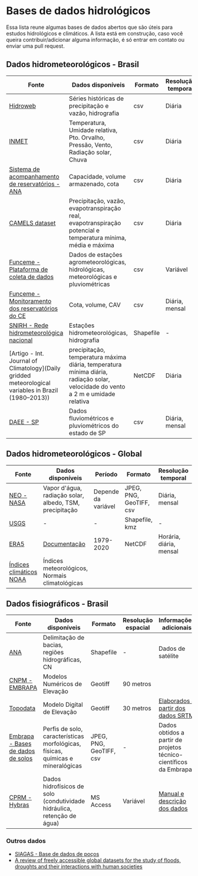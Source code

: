 # Bases de dados hidrológicos

Essa lista reune algumas bases de dados abertos que são úteis para estudos hidrológicos e climáticos.
A lista está em construção, caso você queira contribuir/adicionar alguma informação, é só entrar em contato ou enviar uma pull request.

## Dados hidrometeorológicos - Brasil

| Fonte | Dados disponíveis | Formato | Resolução temporal | Informações adicionais |
|  ---  |        ---        |   ---   |         ---        |          ---           |
| [Hidroweb](http://www.snirh.gov.br/hidroweb/) | Séries históricas de precipitação e vazão, hidrografia | csv | Diária | Tem API. Estações convencionais. |
| [INMET](https://portal.inmet.gov.br/dadoshistoricos) | Temperatura, Umidade relativa, Pto. Orvalho, Pressão, Vento, Radiação solar, Chuva | csv | Diária | Estações automáticas |
| [Sistema de acompanhamento de reservatórios - ANA](https://www.ana.gov.br/sar/) | Capacidade, volume armazenado, cota | csv | Diária | | 
| [CAMELS dataset](https://zenodo.org/record/3964745#.X0kNr8hKg2w) | Precipitação, vazão, evapotranspiração real, evapotranspiração potencial e temperatura mínima, média e máxima | csv | Diária | |
| [Funceme - Plataforma de coleta de dados](http://funceme.br/pcd) | Dados de estações agrometeorológicas, hidrológicas, meteorológicas e pluviométricas | csv | Variável | Tem API. Reune dados de diversas instituições |
| [Funceme - Monitoramento dos reservatórios do CE](http://funceme.br/pcd) | Cota, volume, CAV | csv | Diária, mensal | [Acesse a versão original do portal](http://www.hidro.ce.gov.br/) | 
| [SNIRH - Rede hidrometeorológica nacional](http://portal1.snirh.gov.br/ana/apps/webappviewer/index.html?id=e1abba60063d4c13a5594c5c8b4cba51) | Estações hidrometeorológicas, hidrografia | Shapefile | - | - |
| [Artigo - Int. Journal of Climatology](Daily gridded meteorological variables in Brazil (1980–2013)) | precipitação, temperatura máxima diária, temperatura mínima diária, radiação solar, velocidade do vento a 2 m e umidade relativa | NetCDF | Diária | Base de dados disponível [aqui](https://utexas.app.box.com/v/Xavier-etal-IJOC-DATA).
| [DAEE - SP](http://www.hidrologia.daee.sp.gov.br/) | Dados fluviométricos e pluviométricos do estado de SP | csv | Diária, mensal | - |
 
## Dados hidrometeorológicos - Global 
 
| Fonte | Dados disponíveis | Período | Formato | Resolução temporal | Informações adicionais |
|  ---  |        ---        |   ---   |   ---   |        ---         |          ---           |
| [NEO - NASA](https://neo.sci.gsfc.nasa.gov/) | Vapor d'água, radiação solar, albedo, TSM, precipitação | Depende da variável | JPEG, PNG, GeoTIFF, csv | Diária, mensal | Dados de satélite |
| [USGS](https://earthexplorer.usgs.gov/) | - | - | Shapefile, kmz | - | Dados de satélite |
| [ERA5](https://www.ecmwf.int/en/forecasts/datasets/reanalysis-datasets/era5) | [Documentação](https://confluence.ecmwf.int/display/CKB/ERA5%3A+data+documentation) | 1979-2020 | NetCDF | Horária, diária, mensal | Dados de satélite |
| [Índices climáticos NOAA](https://www.ncdc.noaa.gov/cdo-web/datasets) | Índices meteorológicos, Normais climatológicas |  |  |  |  |  |

## Dados fisiográficos - Brasil

| Fonte | Dados disponíveis | Formato | Resolução espacial | Informações adicionais |
|  ---  |        ---        |   ---   |        ---         |          ---           |
| [ANA](http://dadosabertos.ana.gov.br/) | Delimitação de bacias, regiões hidrográficas, CN | Shapefile | - | Dados de satélite |
| [CNPM - EMBRAPA](https://www.cnpm.embrapa.br/projetos/relevobr/download/index.htm) | Modelos Numéricos de Elevação | Geotiff | 90 metros |  |
| [Topodata](http://www.webmapit.com.br/inpe/topodata/) | Modelo Digital de Elevação | Geotiff | 30 metros | [Elaborados a partir dos dados SRTM](http://www.dsr.inpe.br/topodata/index.php) |
| [Embrapa - Bases de dados de solos](https://www.embrapa.br/solos/sibcs/bases-de-dados-de-solos) | Perfis de solo, características morfológicas, físicas, químicas e mineralógicas | JPEG, PNG, GeoTIFF, csv | - | Dados obtidos a partir de projetos técnico-científicos da Embrapa |
| [CPRM - Hybras](http://www.cprm.gov.br/publique/Hidrologia/Pesquisa-e-Inovacao/HYBRAS-4930.html/) | Dados hidrofísicos de solo (condutividade hidráulica, retenção de água) | MS Access | Variável | [Manual e descrição dos dados](http://www.cprm.gov.br/publique/Hidrologia/Pesquisa-e-Inovacao/HYBRAS-4930.html)

### Outros dados

- [SIAGAS - Base de dados de poços](http://siagasweb.cprm.gov.br/layout/)
- [A review of freely accessible global datasets for the study of floods, droughts and their interactions with human societies](https://onlinelibrary.wiley.com/doi/full/10.1002/wat2.1424)
